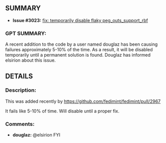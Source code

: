 ## SUMMARY
- **Issue #3023:** [fix: temporarily disable flaky peg_outs_support_rbf](https://github.com/fedimint/fedimint/pull/3023)

### GPT SUMMARY:
A recent addition to the code by a user named douglaz has been causing failures approximately 5-10% of the time. As a result, it will be disabled temporarily until a permanent solution is found. Douglaz has informed elsirion about this issue.

## DETAILS
### Description:
This was added recently by https://github.com/fedimint/fedimint/pull/2967

It fails like 5-10% of time. Will disable until a proper fix.

### Comments:
- **douglaz:** @elsirion FYI

